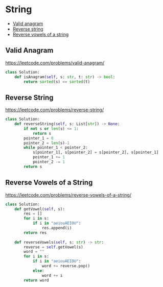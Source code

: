 # String

+ [Valid anagram](#valid-anagram)
+ [Reverse string](#reverse-string)
+ [Reverse vowels of a string](#reverse-vowerls-of-a-string)

## Valid Anagram

https://leetcode.com/problems/valid-anagram/

```python
class Solution:
    def isAnagram(self, s: str, t: str) -> bool:
        return sorted(s) == sorted(t)
```

## Reverse String

https://leetcode.com/problems/reverse-string/

```python
class Solution:
    def reverseString(self, s: List[str]) -> None:
        if not s or len(s) <= 1:
            return s
        pointer_1 = 0
        pointer_2 = len(s)-1
        while pointer_1 < pointer_2:
            s[pointer_1], s[pointer_2] = s[pointer_2], s[pointer_1]
            pointer_1 += 1
            pointer_2 -= 1
        return s
``` 

## Reverse Vowels of a String

https://leetcode.com/problems/reverse-vowels-of-a-string/

```python
class Solution:  
    def getVowel(self, s):
        res = []
        for i in s:
            if i in "aeiouAEIOU":
                res.append(i)
        return res
    
    def reverseVowels(self, s: str) -> str:
        reverse = self.getVowel(s)
        word = ""
        for i in s:
            if i in "aeiouAEIOU":
                word += reverse.pop()
            else:
                word += i
        return word 
```